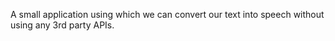 A small application using which we can convert our text into speech without using any 3rd party APIs.
